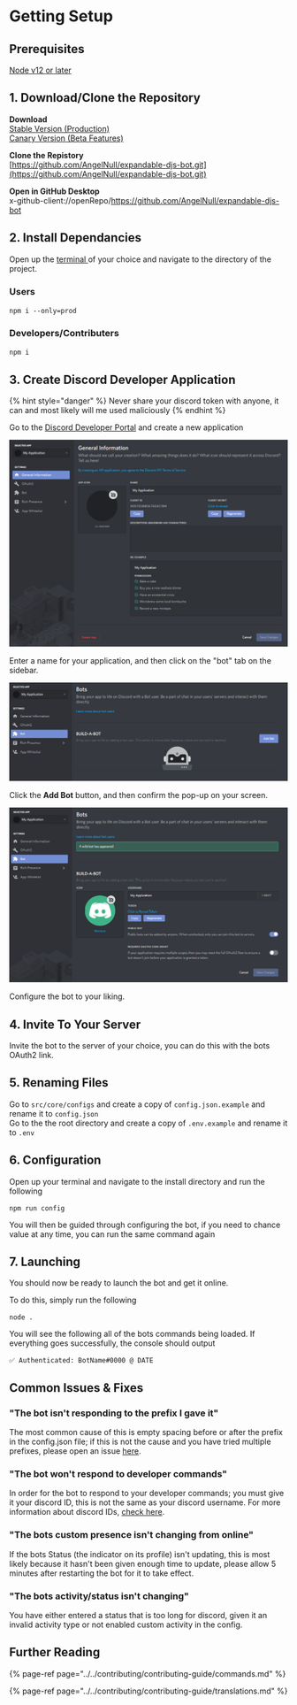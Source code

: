 # Getting Setup

## Prerequisites

[Node v12 or later](https://nodejs.org/en/)

## 1. Download/Clone the Repository

**Download**  
[Stable Version \(Production\)](https://github.com/AngelNull/expandable-djs-bot/archive/stable.zip)  
[Canary Version \(Beta Features\)](https://github.com/AngelNull/expandable-djs-bot/archive/main.zip)

**Clone the Repistory**  
[https://github.com/AngelNull/expandable-djs-bot.git](https://github.com/AngelNull/expandable-djs-bot.git)  
  
**Open in GitHub Desktop**  
x-github-client://openRepo/https://github.com/AngelNull/expandable-djs-bot

## 2. Install Dependancies

Open up the [terminal ](https://github.com/Microsoft/Terminal)of your choice and navigate to the directory of the project. 

### Users

```text
npm i --only=prod
```

### Developers/Contributers

```text
npm i
```

## 3. Create Discord Developer Application

{% hint style="danger" %}
Never share your discord token with anyone, it can and most likely will me used maliciously
{% endhint %}

Go to the [Discord Developer Portal](https://discord.com/developers/applications) and create a new application

![](../../.gitbook/assets/image%20%282%29.png)

Enter a name for your application, and then click on the "bot" tab on the sidebar.

![](../../.gitbook/assets/image%20%283%29.png)

Click the **Add Bot** button, and then confirm the pop-up on your screen.

![](../../.gitbook/assets/image%20%284%29.png)

Configure the bot to your liking.

## 4. Invite To Your Server

Invite the bot to the server of your choice, you can do this with the bots OAuth2 link.

## 5. Renaming Files

Go to `src/core/configs` and create a copy of `config.json.example` and rename it to `config.json`   
Go to the the root directory and create a copy of `.env.example` and rename it to `.env` 

## 6. Configuration

Open up your terminal and navigate to the install directory and run the following

```text
npm run config
```

You will then be guided through configuring the bot, if you need to chance value at any time, you can run the same command again

## 7. **Launching**

You should now be ready to launch the bot and get it online.  
  
To do this, simply run the following

```text
node .
```

You will see the following all of the bots commands being loaded. If everything goes successfully, the console should output

```text
✅ Authenticated: BotName#0000 @ DATE
```

## Common Issues & Fixes

### **"The bot isn't responding to the prefix I gave it"**

The most common cause of this is empty spacing before or after the prefix in the config.json file; if this is not the cause and you have tried multiple prefixes, please open an issue [here](https://github.com/AngelNull/expandable-djs-bot/issues/new/choose).

### **"The bot won't respond to developer commands"**

In order for the bot to respond to your developer commands; you must give it your discord ID, this is not the same as your discord username. For more information about discord IDs, [check here](https://support.discord.com/hc/en-us/articles/206346498-Where-can-I-find-my-User-Server-Message-ID).

### **"The bots custom presence isn't changing from online"**

If the bots Status \(the indicator on its profile\) isn't updating, this is most likely because it hasn't been given enough time to update, please allow 5 minutes after restarting the bot for it to take effect.

### **"The bots activity/status isn't changing"**

You have either entered a status that is too long for discord, given it an invalid activity type or not enabled custom activity in the config.

## Further Reading

{% page-ref page="../../contributing/contributing-guide/commands.md" %}

{% page-ref page="../../contributing/contributing-guide/translations.md" %}



